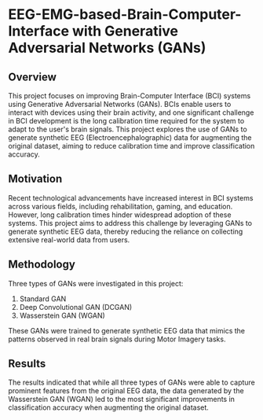 # EEG-EMG-based-Brain-Computer-Interface with Generative Adversarial Networks (GANs)

## Overview

This project focuses on improving Brain-Computer Interface (BCI) systems using Generative Adversarial Networks (GANs). BCIs enable users to interact with devices using their brain activity, and one significant challenge in BCI development is the long calibration time required for the system to adapt to the user's brain signals. This project explores the use of GANs to generate synthetic EEG (Electroencephalographic) data for augmenting the original dataset, aiming to reduce calibration time and improve classification accuracy.

## Motivation

Recent technological advancements have increased interest in BCI systems across various fields, including rehabilitation, gaming, and education. However, long calibration times hinder widespread adoption of these systems. This project aims to address this challenge by leveraging GANs to generate synthetic EEG data, thereby reducing the reliance on collecting extensive real-world data from users.

## Methodology

Three types of GANs were investigated in this project:

1. Standard GAN
2. Deep Convolutional GAN (DCGAN)
3. Wasserstein GAN (WGAN)

These GANs were trained to generate synthetic EEG data that mimics the patterns observed in real brain signals during Motor Imagery tasks.

## Results

The results indicated that while all three types of GANs were able to capture prominent features from the original EEG data, the data generated by the Wasserstein GAN (WGAN) led to the most significant improvements in classification accuracy when augmenting the original dataset.

